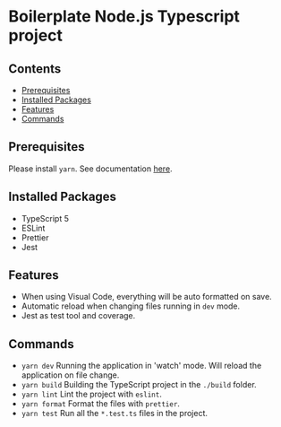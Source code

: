 # Boilerplate Node.js Typescript project

## Contents

- [Prerequisites](#prerequisites)
- [Installed Packages](#installed-packages)
- [Features](#features)
- [Commands](#commands)

## Prerequisites

Please install `yarn`. See documentation [here](https://yarnpkg.com/getting-started/install).

## Installed Packages

- TypeScript 5
- ESLint
- Prettier
- Jest

## Features

- When using Visual Code, everything will be auto formatted on save.
- Automatic reload when changing files running in `dev` mode.
- Jest as test tool and coverage.

## Commands

- `yarn dev` Running the application in 'watch' mode. Will reload the application on file change.
- `yarn build` Building the TypeScript project in the `./build` folder.
- `yarn lint` Lint the project with `eslint`.
- `yarn format` Format the files with `prettier`.
- `yarn test` Run all the `*.test.ts` files in the project.
